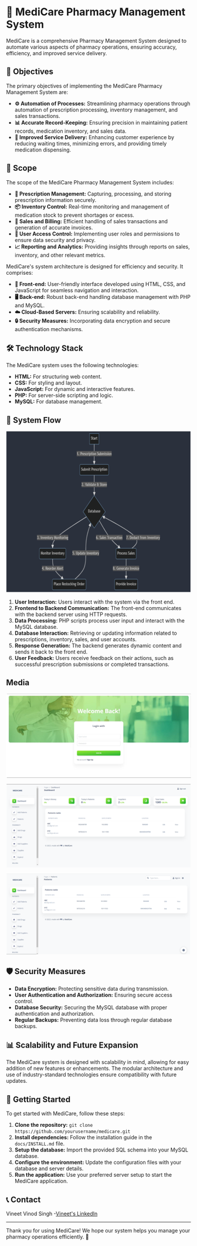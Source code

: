 # 💊 MediCare Pharmacy Management System

MediCare is a comprehensive Pharmacy Management System designed to automate various aspects of pharmacy operations, ensuring accuracy, efficiency, and improved service delivery.

## 🎯 Objectives

The primary objectives of implementing the MediCare Pharmacy Management System are:
- **⚙️ Automation of Processes:** Streamlining pharmacy operations through automation of prescription processing, inventory management, and sales transactions.
- **📊 Accurate Record-Keeping:** Ensuring precision in maintaining patient records, medication inventory, and sales data.
- **🚀 Improved Service Delivery:** Enhancing customer experience by reducing waiting times, minimizing errors, and providing timely medication dispensing.

## 📌 Scope

The scope of the MediCare Pharmacy Management System includes:
- **📜 Prescription Management:** Capturing, processing, and storing prescription information securely.
- **📦 Inventory Control:** Real-time monitoring and management of medication stock to prevent shortages or excess.
- **💸 Sales and Billing:** Efficient handling of sales transactions and generation of accurate invoices.
- **🔐 User Access Control:** Implementing user roles and permissions to ensure data security and privacy.
- **📈 Reporting and Analytics:** Providing insights through reports on sales, inventory, and other relevant metrics.


MediCare's system architecture is designed for efficiency and security. It comprises:
- **🎨 Front-end:** User-friendly interface developed using HTML, CSS, and JavaScript for seamless navigation and interaction.
- **🖥️ Back-end:** Robust back-end handling database management with PHP and MySQL.
- **☁️ Cloud-Based Servers:** Ensuring scalability and reliability.
- **🔒 Security Measures:** Incorporating data encryption and secure authentication mechanisms.

## 🛠️ Technology Stack

The MediCare system uses the following technologies:
- **HTML:** For structuring web content.
- **CSS:** For styling and layout.
- **JavaScript:** For dynamic and interactive features.
- **PHP:** For server-side scripting and logic.
- **MySQL:** For database management.

## 🔄 System Flow

![System Flow Diagram](Media/block-diagram.png)

1. **User Interaction:** Users interact with the system via the front end.
2. **Frontend to Backend Communication:** The front-end communicates with the backend server using HTTP requests.
3. **Data Processing:** PHP scripts process user input and interact with the MySQL database.
4. **Database Interaction:** Retrieving or updating information related to prescriptions, inventory, sales, and user accounts.
5. **Response Generation:** The backend generates dynamic content and sends it back to the front end.
6. **User Feedback:** Users receive feedback on their actions, such as successful prescription submissions or completed transactions.

## Media

![Home Page](Media/home-page.png)


![Dashboard](Media/dashboard.png)


![Patient](Media/patient.png)

## 🛡️ Security Measures

- **Data Encryption:** Protecting sensitive data during transmission.
- **User Authentication and Authorization:** Ensuring secure access control.
- **Database Security:** Securing the MySQL database with proper authentication and authorization.
- **Regular Backups:** Preventing data loss through regular database backups.

## 📊 Scalability and Future Expansion

The MediCare system is designed with scalability in mind, allowing for easy addition of new features or enhancements. The modular architecture and use of industry-standard technologies ensure compatibility with future updates.

## 🚀 Getting Started

To get started with MediCare, follow these steps:
1. **Clone the repository:** `git clone https://github.com/yourusername/medicare.git`
2. **Install dependencies:** Follow the installation guide in the `docs/INSTALL.md` file.
3. **Setup the database:** Import the provided SQL schema into your MySQL database.
4. **Configure the environment:** Update the configuration files with your database and server details.
5. **Run the application:** Use your preferred server setup to start the MediCare application.



## 📞 Contact

Vineet Vinod Singh -[Vineet's LinkedIn](https://www.linkedin.com/in/vineet-vinod-singh/)

---

Thank you for using MediCare! We hope our system helps you manage your pharmacy operations efficiently. 💙
